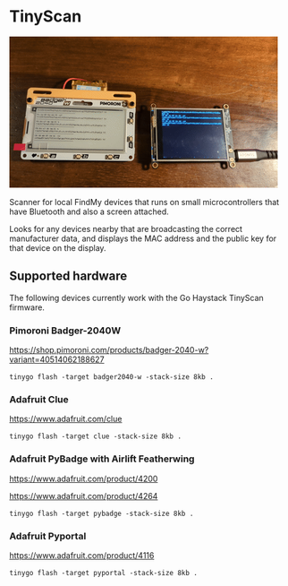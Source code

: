 # TinyScan

![tinyscan](../images/tinyscan.gif)

Scanner for local FindMy devices that runs on small microcontrollers that have Bluetooth and also a screen attached.

Looks for any devices nearby that are broadcasting the correct manufacturer data, and displays the MAC address and the public key for that device on the display.

## Supported hardware

The following devices currently work with the Go Haystack TinyScan firmware.

### Pimoroni Badger-2040W

https://shop.pimoroni.com/products/badger-2040-w?variant=40514062188627


```shell
tinygo flash -target badger2040-w -stack-size 8kb .
```

### Adafruit Clue


https://www.adafruit.com/clue


```shell
tinygo flash -target clue -stack-size 8kb .
```


### Adafruit PyBadge with Airlift Featherwing


https://www.adafruit.com/product/4200

https://www.adafruit.com/product/4264


```shell
tinygo flash -target pybadge -stack-size 8kb .
```

### Adafruit Pyportal


https://www.adafruit.com/product/4116


```shell
tinygo flash -target pyportal -stack-size 8kb .
```
